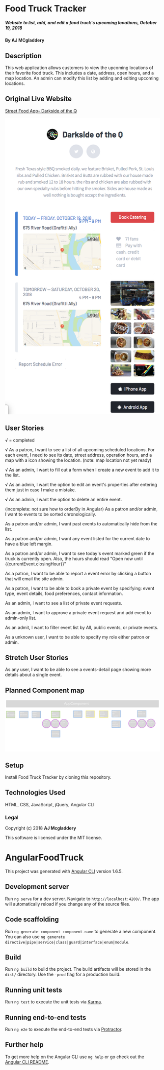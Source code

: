 # Food Truck Tracker

##### Website to list, add, and edit a food truck's upcoming locations, October 19, 2018

#### By AJ MCgladdery

## Description

This web application allows customers to view the upcoming locations of their favorite food truck. This includes a date, address, open hours, and a map location. An admin can modify this list by adding and editing upcoming locations.

## Original Live Website
[Street Food App- Darkside of the Q](https://streetfoodapp.com/eugene/darkside-of-the-q)

![screenshot of live site](https://github.com/amcgladd/angular-food-truck/blob/master/images/Screen%20Shot%202018-10-19%20at%208.37.32%20AM.png)

## User Stories

√ = completed

√ As a patron, I want to see a list of all upcoming scheduled locations. For each event, I need to see its date, street address, operation hours, and a map with a icon showing the location. (note: map location not yet ready)

√ As an admin, I want to fill out a form when I create a new event to add it to the list.

√ As an admin, I want the option to edit an event's properties after entering them just in case I make a mistake.

√ As an admin, I want the option to delete an entire event.

(incomplete: not sure how to orderBy in Angular) As a patron and/or admin, I want to events to be sorted chronologically.

As a patron and/or admin, I want past events to automatically hide from the list.

As a patron and/or admin, I want any event listed for the current date to have a blue left margin.

As a patron and/or admin, I want to see today's event marked green if the truck is currently open. Also, the hours should read "Open now until {{currentEvent.closingHour}}"

As a patron, I want to be able to report a event error by clicking a button that will email the site admin.

As a patron, I want to be able to book a private event by specifying: event type, event details, food preferences, contact information.

As an admin, I want to see a list of private event requests.

As an admin, I want to approve a private event request and add event to admin-only list.

As an admit, I want to filter event list by All, public events, or private events.

As a unknown user, I want to be able to specify my role either patron or admin.

## Stretch User Stories
As any user, I want to be able to see a events-detail page showing more details about a single event. 


## Planned Component map

![component map](https://github.com/amcgladd/angular-food-truck/blob/master/images/componentMap2.png)

## Setup

Install Food Truck Tracker by cloning this repository.

## Technologies Used

HTML, CSS, JavaScript, jQuery, Angular CLI

### Legal

Copyright (c) 2018 **AJ Mcgladdery**

This software is licensed under the MIT license.



# AngularFoodTruck

This project was generated with [Angular CLI](https://github.com/angular/angular-cli) version 1.6.5.

## Development server

Run `ng serve` for a dev server. Navigate to `http://localhost:4200/`. The app will automatically reload if you change any of the source files.

## Code scaffolding

Run `ng generate component component-name` to generate a new component. You can also use `ng generate directive|pipe|service|class|guard|interface|enum|module`.

## Build

Run `ng build` to build the project. The build artifacts will be stored in the `dist/` directory. Use the `-prod` flag for a production build.

## Running unit tests

Run `ng test` to execute the unit tests via [Karma](https://karma-runner.github.io).

## Running end-to-end tests

Run `ng e2e` to execute the end-to-end tests via [Protractor](http://www.protractortest.org/).

## Further help

To get more help on the Angular CLI use `ng help` or go check out the [Angular CLI README](https://github.com/angular/angular-cli/blob/master/README.md).

